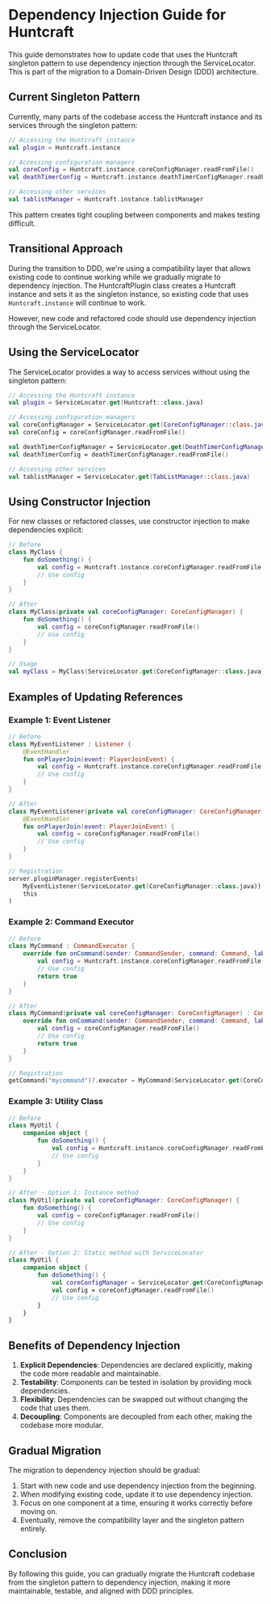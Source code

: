 # Dependency Injection Guide for Huntcraft

This guide demonstrates how to update code that uses the Huntcraft singleton pattern to use dependency injection through the ServiceLocator. This is part of the migration to a Domain-Driven Design (DDD) architecture.

## Current Singleton Pattern

Currently, many parts of the codebase access the Huntcraft instance and its services through the singleton pattern:

```kotlin
// Accessing the Huntcraft instance
val plugin = Huntcraft.instance

// Accessing configuration managers
val coreConfig = Huntcraft.instance.coreConfigManager.readFromFile()
val deathTimerConfig = Huntcraft.instance.deathTimerConfigManager.readFromFile()

// Accessing other services
val tablistManager = Huntcraft.instance.tablistManager
```

This pattern creates tight coupling between components and makes testing difficult.

## Transitional Approach

During the transition to DDD, we're using a compatibility layer that allows existing code to continue working while we gradually migrate to dependency injection. The HuntcraftPlugin class creates a Huntcraft instance and sets it as the singleton instance, so existing code that uses `Huntcraft.instance` will continue to work.

However, new code and refactored code should use dependency injection through the ServiceLocator.

## Using the ServiceLocator

The ServiceLocator provides a way to access services without using the singleton pattern:

```kotlin
// Accessing the Huntcraft instance
val plugin = ServiceLocator.get(Huntcraft::class.java)

// Accessing configuration managers
val coreConfigManager = ServiceLocator.get(CoreConfigManager::class.java)
val coreConfig = coreConfigManager.readFromFile()

val deathTimerConfigManager = ServiceLocator.get(DeathTimerConfigManager::class.java)
val deathTimerConfig = deathTimerConfigManager.readFromFile()

// Accessing other services
val tablistManager = ServiceLocator.get(TabListManager::class.java)
```

## Using Constructor Injection

For new classes or refactored classes, use constructor injection to make dependencies explicit:

```kotlin
// Before
class MyClass {
    fun doSomething() {
        val config = Huntcraft.instance.coreConfigManager.readFromFile()
        // Use config
    }
}

// After
class MyClass(private val coreConfigManager: CoreConfigManager) {
    fun doSomething() {
        val config = coreConfigManager.readFromFile()
        // Use config
    }
}

// Usage
val myClass = MyClass(ServiceLocator.get(CoreConfigManager::class.java))
```

## Examples of Updating References

### Example 1: Event Listener

```kotlin
// Before
class MyEventListener : Listener {
    @EventHandler
    fun onPlayerJoin(event: PlayerJoinEvent) {
        val config = Huntcraft.instance.coreConfigManager.readFromFile()
        // Use config
    }
}

// After
class MyEventListener(private val coreConfigManager: CoreConfigManager) : Listener {
    @EventHandler
    fun onPlayerJoin(event: PlayerJoinEvent) {
        val config = coreConfigManager.readFromFile()
        // Use config
    }
}

// Registration
server.pluginManager.registerEvents(
    MyEventListener(ServiceLocator.get(CoreConfigManager::class.java)),
    this
)
```

### Example 2: Command Executor

```kotlin
// Before
class MyCommand : CommandExecutor {
    override fun onCommand(sender: CommandSender, command: Command, label: String, args: Array<String>): Boolean {
        val config = Huntcraft.instance.coreConfigManager.readFromFile()
        // Use config
        return true
    }
}

// After
class MyCommand(private val coreConfigManager: CoreConfigManager) : CommandExecutor {
    override fun onCommand(sender: CommandSender, command: Command, label: String, args: Array<String>): Boolean {
        val config = coreConfigManager.readFromFile()
        // Use config
        return true
    }
}

// Registration
getCommand("mycommand")?.executor = MyCommand(ServiceLocator.get(CoreConfigManager::class.java))
```

### Example 3: Utility Class

```kotlin
// Before
class MyUtil {
    companion object {
        fun doSomething() {
            val config = Huntcraft.instance.coreConfigManager.readFromFile()
            // Use config
        }
    }
}

// After - Option 1: Instance method
class MyUtil(private val coreConfigManager: CoreConfigManager) {
    fun doSomething() {
        val config = coreConfigManager.readFromFile()
        // Use config
    }
}

// After - Option 2: Static method with ServiceLocator
class MyUtil {
    companion object {
        fun doSomething() {
            val coreConfigManager = ServiceLocator.get(CoreConfigManager::class.java)
            val config = coreConfigManager.readFromFile()
            // Use config
        }
    }
}
```

## Benefits of Dependency Injection

1. **Explicit Dependencies**: Dependencies are declared explicitly, making the code more readable and maintainable.
2. **Testability**: Components can be tested in isolation by providing mock dependencies.
3. **Flexibility**: Dependencies can be swapped out without changing the code that uses them.
4. **Decoupling**: Components are decoupled from each other, making the codebase more modular.

## Gradual Migration

The migration to dependency injection should be gradual:

1. Start with new code and use dependency injection from the beginning.
2. When modifying existing code, update it to use dependency injection.
3. Focus on one component at a time, ensuring it works correctly before moving on.
4. Eventually, remove the compatibility layer and the singleton pattern entirely.

## Conclusion

By following this guide, you can gradually migrate the Huntcraft codebase from the singleton pattern to dependency injection, making it more maintainable, testable, and aligned with DDD principles.